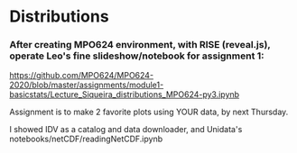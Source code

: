 # Distributions

### After creating MPO624 environment, with RISE (reveal.js), operate Leo's fine slideshow/notebook for assignment 1: 

https://github.com/MPO624/MPO624-2020/blob/master/assignments/module1-basicstats/Lecture_Siqueira_distributions_MPO624-py3.ipynb

Assignment is to make 2 favorite plots using YOUR data, by next Thursday. 

I showed IDV as a catalog and data downloader, and Unidata's notebooks/netCDF/readingNetCDF.ipynb 

